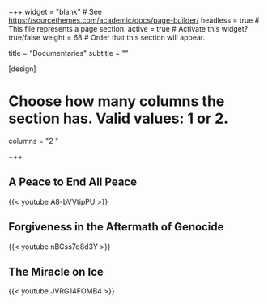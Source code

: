 +++
widget = "blank"  # See https://sourcethemes.com/academic/docs/page-builder/
headless = true  # This file represents a page section.
active = true  # Activate this widget? true/false
weight = 68  # Order that this section will appear.

title = "Documentaries"
subtitle = ""

[design]
  # Choose how many columns the section has. Valid values: 1 or 2.
  columns = "2  "

+++

## A Peace to End All Peace
{{< youtube A8-bVVtipPU >}}

## Forgiveness in the Aftermath of Genocide
{{< youtube nBCss7q8d3Y >}}

## The Miracle on Ice
{{< youtube JVRG14FOMB4 >}}
